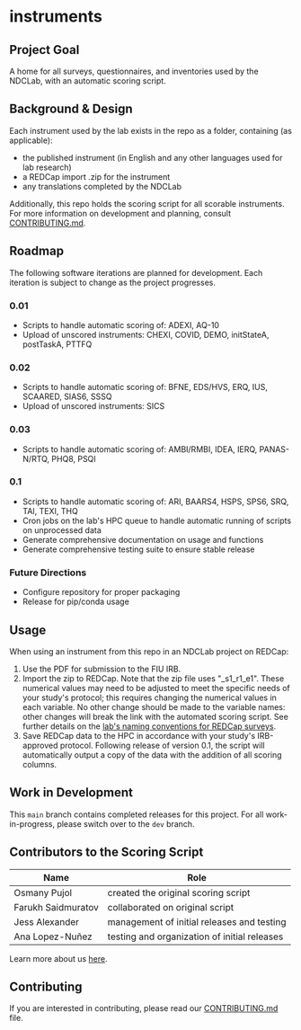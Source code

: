 # instruments

## Project Goal
A home for all surveys, questionnaires, and inventories used by the NDCLab, with an automatic scoring script.


## Background & Design
Each instrument used by the lab exists in the repo as a folder, containing (as applicable):
* the published instrument (in English and any other languages used for lab research)
* a REDCap import .zip for the instrument
* any translations completed by the NDCLab

Additionally, this repo holds the scoring script for all scorable instruments. For more information on development and planning, consult [CONTRIBUTING.md](https://github.com/NDCLab/instruments/blob/main/CONTRIBUTING.md).


## Roadmap
The following software iterations are planned for development. Each iteration is subject to change as the project progresses.

### 0.01 

* Scripts to handle automatic scoring of: ADEXI, AQ-10
* Upload of unscored instruments: CHEXI, COVID, DEMO, initStateA, postTaskA, PTTFQ

### 0.02

* Scripts to handle automatic scoring of: BFNE, EDS/HVS, ERQ, IUS, SCAARED, SIAS6, SSSQ
* Upload of unscored instruments: SICS

### 0.03

* Scripts to handle automatic scoring of: AMBI/RMBI, IDEA, IERQ, PANAS-N/RTQ, PHQ8, PSQI

### 0.1

* Scripts to handle automatic scoring of: ARI, BAARS4, HSPS, SPS6, SRQ, TAI, TEXI, THQ
* Cron jobs on the lab's HPC queue to handle automatic running of scripts on unprocessed data
* Generate comprehensive documentation on usage and functions
* Generate comprehensive testing suite to ensure stable release

### Future Directions

* Configure repository for proper packaging
* Release for pip/conda usage


## Usage
When using an instrument from this repo in an NDCLab project on REDCap:
1. Use the PDF for submission to the FIU IRB.
2. Import the zip to REDCap. Note that the zip file uses "_s1_r1_e1". These numerical values may need to be adjusted to meet the specific needs of your study's protocol; this requires changing the numerical values in each variable. No other change should be made to the variable names: other changes will break the link with the automated scoring script. See further details on the [lab's naming conventions for REDCap surveys](https://ndclab.github.io/wiki/docs/etiquette/naming-conventions.html#redcap).
3. Save REDCap data to the HPC in accordance with your study's IRB-approved protocol. Following release of version 0.1, the script will automatically output a copy of the data with the addition of all scoring columns.


## Work in Development
This `main` branch contains completed releases for this project. For all work-in-progress, please switch over to the `dev` branch.


## Contributors to the Scoring Script
| Name | Role |
| ---  | ---  |
| Osmany Pujol | created the original scoring script |
| Farukh Saidmuratov | collaborated on original script |
| Jess Alexander | management of initial releases and testing |
| Ana Lopez-Nuñez | testing and organization of initial releases |

Learn more about us [here](www.ndclab.com/people).

## Contributing
If you are interested in contributing, please read our [CONTRIBUTING.md](CONTRIBUTING.md) file.
